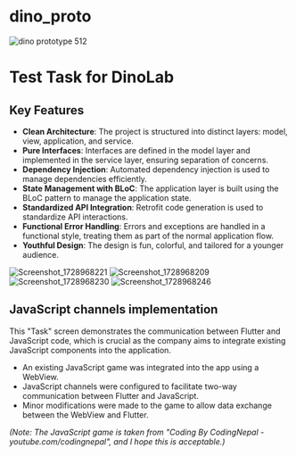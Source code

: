 # dino_proto

![dino prototype 512](https://github.com/user-attachments/assets/7a25cc17-9023-429c-85e7-72f578389f9c)

# Test Task for DinoLab

## Key Features

- **Clean Architecture**: The project is structured into distinct layers: model, view, application, and service.
- **Pure Interfaces**: Interfaces are defined in the model layer and implemented in the service layer, ensuring separation of concerns.
- **Dependency Injection**: Automated dependency injection is used to manage dependencies efficiently.
- **State Management with BLoC**: The application layer is built using the BLoC pattern to manage the application state.
- **Standardized API Integration**: Retrofit code generation is used to standardize API interactions.
- **Functional Error Handling**: Errors and exceptions are handled in a functional style, treating them as part of the normal application flow.
- **Youthful Design**: The design is fun, colorful, and tailored for a younger audience.



![Screenshot_1728968221](https://github.com/user-attachments/assets/1927ba20-2ccc-48b1-9db4-1c607d33f599)
![Screenshot_1728968209](https://github.com/user-attachments/assets/f6b13d6a-02b1-4ec6-af50-4dcea38a5e6a)
![Screenshot_1728968230](https://github.com/user-attachments/assets/b5b2dfea-0f88-427d-8ca8-90106426c311)
![Screenshot_1728968246](https://github.com/user-attachments/assets/ce98e0ec-79f5-48f2-880a-2ec0341a5fa5)

## JavaScript channels implementation

This "Task" screen demonstrates the communication between Flutter and JavaScript code, which is crucial as the company aims to integrate existing JavaScript components into the application.

- An existing JavaScript game was integrated into the app using a WebView.
- JavaScript channels were configured to facilitate two-way communication between Flutter and JavaScript.
- Minor modifications were made to the game to allow data exchange between the WebView and Flutter.

*(Note: The JavaScript game is taken from "Coding By CodingNepal - youtube.com/codingnepal", and I hope this is acceptable.)*
